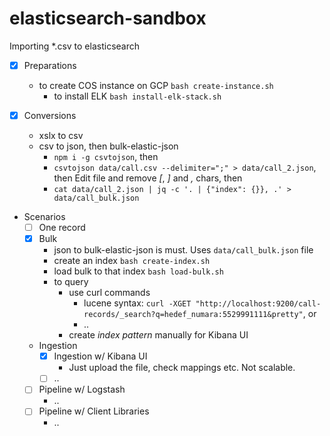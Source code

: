 # elasticsearch-sandbox

Importing *.csv to elasticsearch

- [x] Preparations
    - to create COS instance on GCP `bash create-instance.sh`
        - to install ELK `bash install-elk-stack.sh`

- [x] Conversions
    - xslx to csv
    - csv to json, then bulk-elastic-json
        - `npm i -g csvtojson`, then
        - `csvtojson data/call.csv --delimiter=";" > data/call_2.json`, then Edit file and remove _[_, _]_ and _,_ chars, then
        - `cat data/call_2.json | jq -c '. | {"index": {}}, .' > data/call_bulk.json`

- Scenarios
    - [ ] One record
    - [x] Bulk 
        - json to bulk-elastic-json is must. Uses `data/call_bulk.json` file
        - create an index `bash create-index.sh`
        - load bulk to that index `bash load-bulk.sh`
        - to query
            - use curl commands 
                - lucene syntax: `curl -XGET "http://localhost:9200/call-records/_search?q=hedef_numara:5529991111&pretty"`, or
                - ..
            - create _index pattern_ manually for Kibana UI

    - Ingestion
        - [x] Ingestion w/ Kibana UI
            - Just upload the file, check mappings etc. Not scalable.    
        - [ ] ..
    - [ ] Pipeline w/ Logstash
        - ..
    - [ ] Pipeline w/ Client Libraries
        - ..


